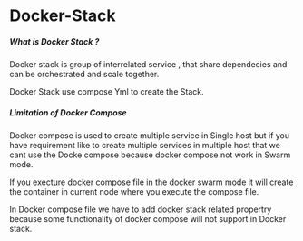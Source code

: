 # Docker-Stack

##### What is Docker Stack ?
Docker stack is group of interrelated service , that share dependecies and can be orchestrated and scale together.

Docker Stack use compose Yml to create the Stack. 

#####  Limitation of Docker Compose
Docker compose is used to create multiple service in Single host but if you have requirement like to create multiple services in multiple host that we cant use the Docke compose because docker compose not work in Swarm mode. 

If you execture docker compose file in the docker swarm mode it will create the container in current node where you execute the compose file.

In Docker compose file we have to add docker stack related propertry because some functionality of docker compose will not support in Docker stack.